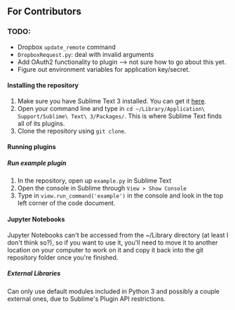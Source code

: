## For Contributors


### TODO:
* Dropbox `update_remote` command
* `DropboxRequest.py`: deal with invalid arguments
* Add OAuth2 functionality to plugin --> not sure how to go about this yet.
* Figure out environment variables for application key/secret.

#### Installing the repository
1. Make sure you have Sublime Text 3 installed. You can get it [here](https://www.sublimetext.com/3).
2. Open your command line and type in `cd ~/Library/Application\ Support/Sublime\ Text\ 3/Packages/`. This is where Sublime Text finds all of its plugins.
3. Clone the repository using `git clone`. 

#### Running plugins
##### Run example plugin
1. In the repository, open up `example.py` in Sublime Text
2. Open the console in Sublime through `View > Show Console`
3. Type in `view.run_command('example')` in the console and look in the top left corner of the code document.


#### Jupyter Notebooks
Jupyter Notebooks can't be accessed from the ~/Library directory (at least I don't think so?), so if you want to use it, you'll need to move it to another location on your computer to work on it and copy it back into the git repository folder once you're finished.

##### External Libraries
Can only use default modules included in Python 3 and possibly a couple external ones, due to Sublime's Plugin API restrictions.
